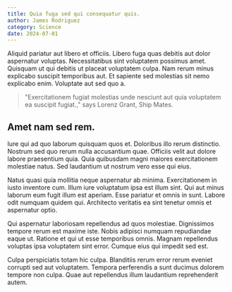 ```yaml
---
title: Quia fuga sed qui consequatur quis.
author: James Rodriguez
category: Science
date: 2024-07-01
---
```


Aliquid pariatur aut libero et officiis. Libero fuga quas debitis aut dolor aspernatur voluptas. Necessitatibus sint voluptatem possimus amet. Quisquam ut qui debitis ut placeat voluptatem culpa. Nam rerum minus explicabo suscipit temporibus aut. Et sapiente sed molestias sit nemo explicabo enim. Voluptate aut sed quo a.

> "Exercitationem fugiat molestias unde nesciunt aut quia voluptatem ea suscipit fugiat.," says Lorenz Grant, Ship Mates.

## Amet nam sed rem.

Iure qui ad quo laborum quisquam quos et. Doloribus illo rerum distinctio. Nostrum sed quo rerum nulla accusantium quae. Officiis velit aut dolore labore praesentium quia. Quia quibusdam magni maiores exercitationem molestiae natus. Sed laudantium ut nostrum vero esse qui eius.

Natus quasi quia mollitia neque aspernatur ab minima. Exercitationem in iusto inventore cum. Illum iure voluptatum ipsa est illum sint. Qui aut minus laborum eum fugit illum est aperiam. Esse pariatur et omnis in sunt. Labore odit numquam quidem qui. Architecto veritatis ea sint tenetur omnis et aspernatur optio.

Qui aspernatur laboriosam repellendus ad quos molestiae. Dignissimos tempore rerum est maxime iste. Nobis adipisci numquam repudiandae eaque ut. Ratione et qui ut esse temporibus omnis. Magnam repellendus voluptas ipsa voluptatem sint error. Cumque eius qui impedit sed est.

Culpa perspiciatis totam hic culpa. Blanditiis rerum error rerum eveniet corrupti sed aut voluptatem. Tempora perferendis a sunt ducimus dolorem tempore non culpa. Quae aut repellendus illum laudantium reprehenderit autem.